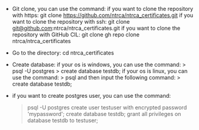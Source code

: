 * Git clone, you can use the command:
    if you want to clone the repository with https:
        git clone https://github.com/ntrca/ntrca_certificates.git
    if you want to clone the repository with ssh:
        git clone git@github.com:ntrca/ntrca_certificates.git
    if you want to clone the repository with GitHub CIL:
        git clone gh repo clone ntrca/ntrca_certificates

* Go to the directory:
    cd ntrca_certificates

* Create database:
    if your os is windows, you can use the command:
        > psql -U postgres
        > create database testdb;
    if your os is linux, you can use the command:
        > psql
    and then input the following command:
        > create database testdb;

* if you want to create postgres user, you can use the command:
    > psql -U postgres
    > create user testuser with encrypted password 'mypassword';
    > create database testdb;
    > grant all privileges on database testdb to testuser;


  
